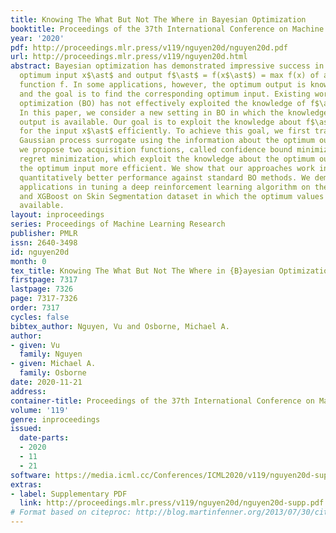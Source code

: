 ```yaml
---
title: Knowing The What But Not The Where in Bayesian Optimization
booktitle: Proceedings of the 37th International Conference on Machine Learning
year: '2020'
pdf: http://proceedings.mlr.press/v119/nguyen20d/nguyen20d.pdf
url: http://proceedings.mlr.press/v119/nguyen20d.html
abstract: Bayesian optimization has demonstrated impressive success in finding the
  optimum input x$\ast$ and output f$\ast$ = f(x$\ast$) = max f(x) of a black-box
  function f. In some applications, however, the optimum output is known in advance
  and the goal is to find the corresponding optimum input. Existing work in Bayesian
  optimization (BO) has not effectively exploited the knowledge of f$\ast$ for optimization.
  In this paper, we consider a new setting in BO in which the knowledge of the optimum
  output is available. Our goal is to exploit the knowledge about f$\ast$ to search
  for the input x$\ast$ efficiently. To achieve this goal, we first transform the
  Gaussian process surrogate using the information about the optimum output. Then,
  we propose two acquisition functions, called confidence bound minimization and expected
  regret minimization, which exploit the knowledge about the optimum output to identify
  the optimum input more efficient. We show that our approaches work intuitively and
  quantitatively better performance against standard BO methods. We demonstrate real
  applications in tuning a deep reinforcement learning algorithm on the CartPole problem
  and XGBoost on Skin Segmentation dataset in which the optimum values are publicly
  available.
layout: inproceedings
series: Proceedings of Machine Learning Research
publisher: PMLR
issn: 2640-3498
id: nguyen20d
month: 0
tex_title: Knowing The What But Not The Where in {B}ayesian Optimization
firstpage: 7317
lastpage: 7326
page: 7317-7326
order: 7317
cycles: false
bibtex_author: Nguyen, Vu and Osborne, Michael A.
author:
- given: Vu
  family: Nguyen
- given: Michael A.
  family: Osborne
date: 2020-11-21
address: 
container-title: Proceedings of the 37th International Conference on Machine Learning
volume: '119'
genre: inproceedings
issued:
  date-parts:
  - 2020
  - 11
  - 21
software: https://media.icml.cc/Conferences/ICML2020/v119/nguyen20d-supp.zip
extras:
- label: Supplementary PDF
  link: http://proceedings.mlr.press/v119/nguyen20d/nguyen20d-supp.pdf
# Format based on citeproc: http://blog.martinfenner.org/2013/07/30/citeproc-yaml-for-bibliographies/
---
```

